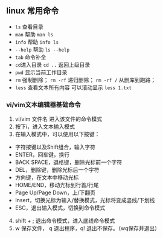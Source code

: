 ## linux 常用命令
* `ls` 查看目录
* `man` 帮助  `man ls`
* `info` 帮助 `info ls`
* `--help` 帮助 `ls --help`
* `tab` 命令补全
* `cd`进入目录 `cd ..` 返回上级目录
* `pwd` 显示当前工作目录
* `rm` 强制删除； `rm -rf` 递归删除； `rm -rf /` 从删库到跑路；
* `less` 查看文本所有内容 可以滚动显示 `less 1.txt`

### vi/vim文本编辑器基础命令
1. vi/vim 文件名 进入该文件的命令模式
2. 按下i，进入文本输入模式
3. 在输入模式中，可以使用以下按键：
  * 字符按键以及Shift组合，输入字符
  * ENTER，回车键，换行
  * BACK SPACE，退格键，删除光标前一个字符
  * DEL，删除键，删除光标后一个字符
  * 方向键，在文本中移动光标
  * HOME/END，移动光标到行首/行尾
  * Page Up/Page Down，上/下翻页
  * Insert，切换光标为输入/替换模式，光标将变成竖线/下划线
  * ESC，退出输入模式，切换到命令模式
4. shift + ; 退出命令模式，进入底线命令模式
5. w 保存文件， q 退出程序，q! 退出不保存。（wq保存并退出）
